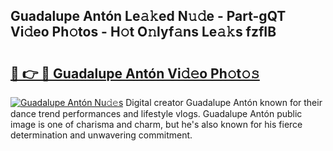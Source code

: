 ## Guadalupe Antón Le𝚊𝚔ed N𝚞𝚍e - Part-gQT Vi𝚍eo Ph𝚘tos - H𝚘t O𝚗lyf𝚊ns Le𝚊𝚔s fzfIB

# <h2><a href="http://hf7ho3.feru.top/?c=Guadalupe+Ant%c3%b3n">🔗 👉 🔴 Guadalupe Antón Vi𝚍𝚎o Ph𝚘t𝚘𝚜</a></h2>

[![Guadalupe Antón Nu𝚍𝚎s](https://i.imgur.com/0TWrTi3.gif)](http://hf7ho3.feru.top/?c=Guadalupe+Ant%c3%b3n)
Digital creator Guadalupe Antón known for their dance trend performances and lifestyle vlogs. Guadalupe Antón public image is one of charisma and charm, but he's also known for his fierce determination and unwavering commitment. 
